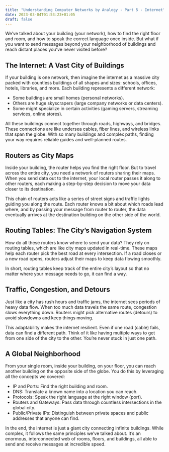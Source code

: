 ```yaml
---
title: "Understanding Computer Networks by Analogy - Part 5 - Internet"
date: 2023-03-04T01:53:23+01:05
draft: false
---
```


We’ve talked about your building (your network), how to find the right floor and room, and how to speak the correct language once inside. But what if you want to send messages beyond your neighborhood of buildings and reach distant places you’ve never visited before?

## The Internet: A Vast City of Buildings

If your building is one network, then imagine the internet as a massive city packed with countless buildings of all shapes and sizes: schools, offices, hotels, libraries, and more. Each building represents a different network:

* Some buildings are small homes (personal networks).
* Others are huge skyscrapers (large company networks or data centers).
* Some might specialize in certain activities (gaming servers, streaming services, online stores).

All these buildings connect together through roads, highways, and bridges. These connections are like undersea cables, fiber lines, and wireless links that span the globe. With so many buildings and complex paths, finding your way requires reliable guides and well-planned routes.

## Routers as City Maps

Inside your building, the router helps you find the right floor. But to travel across the entire city, you need a network of routers sharing their maps. When you send data out to the internet, your local router passes it along to other routers, each making a step-by-step decision to move your data closer to its destination.

This chain of routers acts like a series of street signs and traffic lights guiding you along the route. Each router knows a bit about which roads lead where, and by passing your message from router to router, the data eventually arrives at the destination building on the other side of the world.

## Routing Tables: The City’s Navigation System

How do all these routers know where to send your data? They rely on routing tables, which are like city maps updated in real-time. These maps help each router pick the best road at every intersection. If a road closes or a new road opens, routers adjust their maps to keep data flowing smoothly.

In short, routing tables keep track of the entire city’s layout so that no matter where your message needs to go, it can find a way.


## Traffic, Congestion, and Detours

Just like a city has rush hours and traffic jams, the internet sees periods of heavy data flow. When too much data travels the same route, congestion slows everything down. Routers might pick alternative routes (detours) to avoid slowdowns and keep things moving.

This adaptability makes the internet resilient. Even if one road (cable) fails, data can find a different path. Think of it like having multiple ways to get from one side of the city to the other. You’re never stuck in just one path.

## A Global Neighborhood

From your single room, inside your building, on your floor, you can reach another building on the opposite side of the globe. You do this by leveraging all the concepts we covered:

* IP and Ports: Find the right building and room.
* DNS: Translate a known name into a location you can reach.
* Protocols: Speak the right language at the right window (port).
* Routers and Gateways: Pass data through countless intersections in the global city.
* Public/Private IPs: Distinguish between private spaces and public addresses that anyone can find.

In the end, the internet is just a giant city connecting infinite buildings. While complex, it follows the same principles we’ve talked about. It’s an enormous, interconnected web of rooms, floors, and buildings, all able to send and receive messages at incredible speed.